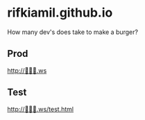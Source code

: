 # rifkiamil.github.io
How many dev's does take to make a burger? 

## Prod
[http://🐄🐄🐄.ws](http://xn--2o8haa.ws/)

## Test
[http://🐄🐄🐄.ws/test.html](http://xn--2o8haa.ws/test.html)
